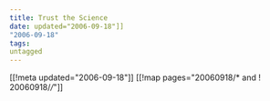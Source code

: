 ```yaml
---
title: Trust the Science
date: updated="2006-09-18"]]
"2006-09-18"
tags:
untagged
---
```

[[!meta updated="2006-09-18"]]
[[!map pages="20060918/* and ! 20060918/*/*"]]
